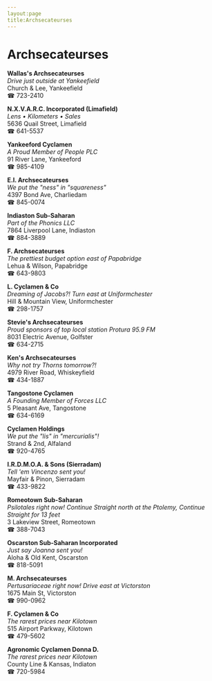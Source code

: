 ```yaml
---
layout:page
title:Archsecateurses
---
```

# Archsecateurses

**Wallas's Archsecateurses**  
_Drive just outside at Yankeefield_  
Church & Lee, Yankeefield  
☎ 723-2410



**N.X.V.A.R.C. Incorporated (Limafield)**  
_Lens • Kilometers • Sales_  
5636 Quail Street, Limafield  
☎ 641-5537



**Yankeeford Cyclamen**  
_A Proud Member of People PLC_  
91 River Lane, Yankeeford  
☎ 985-4109



**E.I. Archsecateurses**  
_We put the "ness" in "squareness"_  
4397 Bond Ave, Charliedam  
☎ 845-0074



**Indiaston Sub-Saharan**  
_Part of the Phonics LLC_  
7864 Liverpool Lane, Indiaston  
☎ 884-3889



**F. Archsecateurses**  
_The prettiest budget option east of Papabridge_  
Lehua & Wilson, Papabridge  
☎ 643-9803



**L. Cyclamen & Co**  
_Dreaming of Jacobs?! 
Turn east at Uniformchester_  
Hill & Mountain View, Uniformchester  
☎ 298-1757



**Stevie's Archsecateurses**  
_Proud sponsors of top local station Protura 95.9 FM_  
8031 Electric Avenue, Golfster  
☎ 634-2715



**Ken's Archsecateurses**  
_Why not try Thorns tomorrow?!_  
4979 River Road, Whiskeyfield  
☎ 434-1887



**Tangostone Cyclamen**  
_A Founding Member of Forces LLC_  
5 Pleasant Ave, Tangostone  
☎ 634-6169



**Cyclamen Holdings**  
_We put the "lis" in "mercurialis"!_  
Strand & 2nd, Alfaland  
☎ 920-4765



**I.R.D.M.O.A. & Sons (Sierradam)**  
_Tell 'em Vincenzo sent you!_  
Mayfair & Pinon, Sierradam  
☎ 433-9822



**Romeotown Sub-Saharan**  
_Psilotales right now! 
Continue Straight north at the Ptolemy, Continue Straight for 13 feet_  
3 Lakeview Street, Romeotown  
☎ 388-7043



**Oscarston Sub-Saharan Incorporated**  
_Just say Joanna sent you!_  
Aloha & Old Kent, Oscarston  
☎ 818-5091



**M. Archsecateurses**  
_Pertusariaceae right now! 
Drive east at Victorston_  
1675 Main St, Victorston  
☎ 990-0962



**F. Cyclamen & Co**  
_The rarest prices near Kilotown_  
515 Airport Parkway, Kilotown  
☎ 479-5602



**Agronomic Cyclamen Donna D.**  
_The rarest prices near Kilotown_  
County Line & Kansas, Indiaton  
☎ 720-5984



